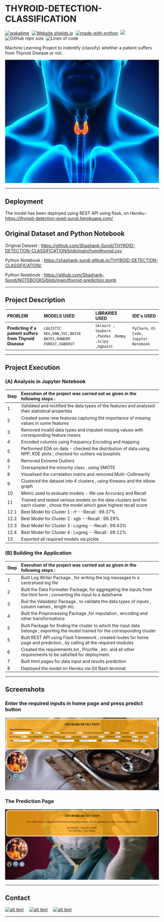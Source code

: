 # THYROID-DETECTION-CLASSIFICATION

[![wakatime](https://wakatime.com/badge/user/8f2e3b3a-321e-4119-b4f0-3a33c3752953/project/860a5125-f8c9-410b-adfb-5de83f6d2c5e.svg)](https://wakatime.com/badge/user/8f2e3b3a-321e-4119-b4f0-3a33c3752953/project/860a5125-f8c9-410b-adfb-5de83f6d2c5e)&nbsp;
[![Website shields.io](https://img.shields.io/website-up-down-green-red/http/shields.io.svg)](https://thyroid-detection-pred-sundi.herokuapp.com/)&nbsp;
[![made-with-python](https://img.shields.io/badge/Made%20with-Python-1f425f.svg)](https://www.python.org/)&nbsp;
<img src="https://img.shields.io/badge/Made%20with-Markdown-1f425f.svg">&nbsp;
![GitHub repo size](https://img.shields.io/github/repo-size/Shashank-Sundi/THYROID-DETECTION-CLASSIFICATION)&nbsp;
![Lines of code](https://img.shields.io/tokei/lines/github/Shashank-Sundi/THYROID-DETECTION-CLASSIFICATION?style=flat)

Machine Learning Project to indentify (classify) whether a patient suffers from Thyroid Disease or not.

<img src="static\images\thyroid-gland.jpg" alt="affair" />
<hr>

## Deployment

The model has been deployed using REST API using flask, on Heroku :  https://thyroid-detection-pred-sundi.herokuapp.com/


## Original Dataset and Python Notebook

Original Dataset : https://github.com/Shashank-Sundi/THYROID-DETECTION-CLASSIFICATION/blob/main/hypothyroid.csv

Python Notebook : https://shashank-sundi.github.io/THYROID-DETECTION-CLASSIFICATION/

Python Notebook : https://github.com/Shashank-Sundi/NOTEBOOKS/blob/main/thyroid-prediction.ipynb

<hr>

## Project Description

| PROBLEM | MODELS USED  |LIBRARIES USED   |IDE's USED|
| :-------- | :------- | :------------------------- | :-------|
| **Predicting if a patient suffers from Thyroid Disease**| `LOGISTIC REG,KNN,SVC,NAIVE BAYES,RANDOM FOREST,XGBOOST` | `Sklearn , Seaborn ,Pandas ,Numpy ,Scipy ,Xgboost `|`PyCharm,` `VS Code,` `Jupyter Notebook`|

<hr>

## Project Execution

### (A) **Analysis in Jupyter Notebook**

| **Step**|**Execution of the project was carried out as given in the following steps :** |
| :--------|:-------- | 
|1| Validated and rectified the data types of the features and analysed their statistical properties|
|2| Created some new features capturing the importance of missing values in some features
|3| Removed invalid data types and imputed missing values with corresponding feature means
|4|Encoded columns using Frequency Encoding and mapping
|5|Performed EDA on data - checked the distribution of data using NPP, KDE plots ; checked for outliers via boxplots
|6|Removed Extreme Outliers
|7| Oversampled the minority class , using SMOTE
|8| Visualixed the correlation matrix and removed Multi-Collinearity
|9|Clustered the dataset into 4 clusters , using Kmeans and the elbow graph
|10| Metric used to evaluate models - We use Accuracy and Recall
|11| Trained and tested various models on the data clusters and for each cluster , chose the model which gave highest recall score 
|12.1| Best Model for Cluster 1 : rf --Recall : 99.37%
|12.2|Best Model for Cluster 2 : xgb --Recall : 99.29%
|12.3|Best Model for Cluster 3 : Logreg --Recall : 99.43%
|12.4|Best Model for Cluster 4 : Logreg --Recall : 99.12%
|13| Exported all required models via pickle


### (B) **Building the Application**

| **Step**|**Execution of the project was carried out as given in the following steps :** |
| :--------|:-------- | 
|1| Built Log Writer Package , for writing the log messages in a centralised log file
|2| Built the Data Formatter Package, for aggregating the inputs from the html form ; converting the input to a dataframe
|3| Buil the Valaidator Package , to validate the data types of inputs , column names , length etc.
|4| Built the Preprocessing Package ,for imputation , encoding and other transformations
|5| Built Package for finding the cluster to which the input data belongs ; exporting the model trained for the corresponding cluster
|5| Built REST API using Flask framework ; created routes for home page and prediction , by calling all the required modules 
|6| Created the requirements.txt , Procfile , etc. and all other requirements to be satisfied for deployment.
|7| Built html pages for data input and results prediction
|8| Deployed the model on Heroku via Git Bash terminal

<hr>

## Screenshots

### **Enter the required inputs in home page and press predict button**

<img src="static\images\homethyroid.PNG" alt="FIFA" />

### **The Prediction Page**

<img src="static\images\resultthyroid.PNG" alt="FIFA" />

<hr>
  
## Contact

<a href="https://www.linkedin.com/in/shashank-sundi-4b78561b1"> ![alt text](https://img.shields.io/badge/linkedin-%230077B5.svg?style=for-the-badge&logo=linkedin&logoColor=white)</a>&emsp;
<a href="https://www.instagram.com/shashank_sundi13/">![alt text](https://img.shields.io/badge/Shashank_Sundi-%23E4405F.svg?style=for-the-badge&logo=Instagram&logoColor=white)</a>&emsp;
<a href="mailto:sundi.sn@gmail.com">![alt text](https://img.shields.io/badge/Gmail-D14836?style=for-the-badge&logo=gmail&logoColor=white)</a>

<hr>
